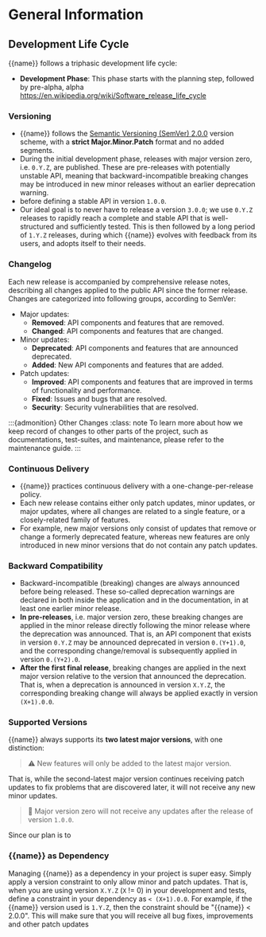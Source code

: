 # General Information

## Development Life Cycle
{{name}} follows a triphasic development life cycle:
- **Development Phase**: This phase starts with the planning step, followed by pre-alpha, alpha
https://en.wikipedia.org/wiki/Software_release_life_cycle

### Versioning
* {{name}} follows the [Semantic Versioning (SemVer) 2.0.0](../intro/technical/versioning.md#semantic-versioning)
version scheme, with a **strict Major.Minor.Patch** format and no added segments.
* During the initial development phase, releases with major version zero, i.e. `0.Y.Z`, are published. 
These are pre-releases with potentially unstable API, meaning that backward-incompatible breaking changes 
may be introduced in new minor releases without an earlier deprecation warning.
* before
defining a stable API in version `1.0.0`.
* Our ideal goal is to never have to release a version `3.0.0`; we use `0.Y.Z` releases to
rapidly reach a complete and stable API that is well-structured and sufficiently tested. This is then followed
by a long period of `1.Y.Z` releases, during which {{name}} evolves with feedback from its users, 
and adopts itself to their needs. 

### Changelog
Each new release is accompanied by comprehensive release notes, describing all changes applied to
the public API since the former release. Changes are categorized into following groups, according to SemVer:
- Major updates:
  - **Removed**: API components and features that are removed.
  - **Changed**: API components and features that are changed.
- Minor updates:
  - **Deprecated**: API components and features that are announced deprecated.
  - **Added**: New API components and features that are added.
- Patch updates:
  - **Improved**: API components and features that are improved in terms of functionality and performance.
  - **Fixed**: Issues and bugs that are resolved.
  - **Security**: Security vulnerabilities that are resolved.

:::{admonition} Other Changes
:class: note
To learn more about how we keep record of changes to other parts of the project, such as documentations,
test-suites, and maintenance, please refer to the maintenance guide.
:::

### Continuous Delivery
* {{name}} practices continuous delivery with a one-change-per-release policy.
* Each new release contains either only patch updates, minor updates, or major updates, where all changes
are related to a single feature, or a closely-related family of features.
* For example, new major versions only consist of updates that remove or change 
a formerly deprecated feature, whereas new features are only introduced in new minor versions 
that do not contain any patch updates.


### Backward Compatibility
* Backward-incompatible (breaking) changes are always announced before being released. 
These so-called deprecation warnings are declared in both inside the application and in the documentation, 
in at least one earlier minor release.
* **In pre-releases**, i.e. major version zero, these breaking changes are applied in the minor release
directly following the minor release where the deprecation was announced. That is, an API component that
exists in version `0.Y.Z` may be announced deprecated in version `0.(Y+1).0`, 
and the corresponding change/removal is subsequently applied in version `0.(Y+2).0`.
* **After the first final release**, breaking changes are applied in the next major version 
relative to the version that announced the deprecation. 
That is, when a deprecation is announced in version `X.Y.Z`, the corresponding breaking change 
will always be applied exactly in version `(X+1).0.0`.


### Supported Versions
{{name}} always supports its **two latest major versions**, with one distinction:
> ⚠️ New features will only be added to the latest major version.

That is, while the second-latest major version continues receiving patch updates 
to fix problems that are discovered later, it will not receive any new minor updates.

> 🚫 Major version zero will not receive any updates after the release of version `1.0.0`.

Since our plan is to 


### {{name}} as Dependency
Managing {{name}} as a dependency in your project is super easy. Simply apply a version constraint
to only allow minor and patch updates. That is, when you are using version `X.Y.Z` (`X` != 0) 
in your development and tests, define a constraint in your dependency as `< (X+1).0.0`. For example, if the
{{name}} version used is `1.Y.Z`, then the constraint should be "{{name}} < 2.0.0".
This will make sure that you will receive all bug fixes, improvements and other patch updates








